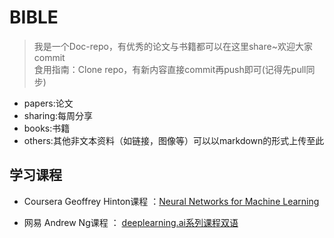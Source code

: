 # BIBLE

> 我是一个Doc-repo，有优秀的论文与书籍都可以在这里share~欢迎大家commit  
食用指南：Clone repo，有新内容直接commit再push即可(记得先pull同步)

- papers:论文
- sharing:每周分享
- books:书籍
- others:其他非文本资料（如链接，图像等）可以以markdown的形式上传至此

## 学习课程

- Coursera Geoffrey Hinton课程 ：[Neural Networks for Machine Learning](https://www.coursera.org/learn/neural-networks)

- 网易 Andrew Ng课程 ： [deeplearning.ai系列课程双语]( https://mooc.study.163.com/university/deeplearning_ai#/c)

